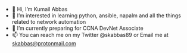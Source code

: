 - 👋 Hi, I’m Kumail Abbas
- 👀 I’m interested in learning python, ansible, napalm and all the things related to network automation
- 🌱 I’m currently preparing for CCNA DevNet Associate
- 📫 You can reach me on my Twitter @skabbas89 or Email me at skabbas@protonmail.com

<!---
kumail16/kumail16 is a ✨ special ✨ repository because its `README.md` (this file) appears on your GitHub profile.
You can click the Preview link to take a look at your changes.
--->
